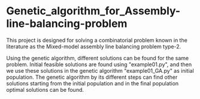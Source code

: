 # Genetic_algorithm_for_Assembly-line-balancing-problem

This project is designed for solving a combinatorial problem known in the literature as the Mixed-model assembly line balancing problem type-2. 

Using the genetic algorithm, different solutions can be found for the same problem. Initial feasible solutions are found using "example01.py", and then we use these solutions in the genetic algorithm "example01_GA.py" as initial population. The genetic algorithm by its different steps can find other solutions starting from the initial population and in the final population optimal solutions can be found. 
